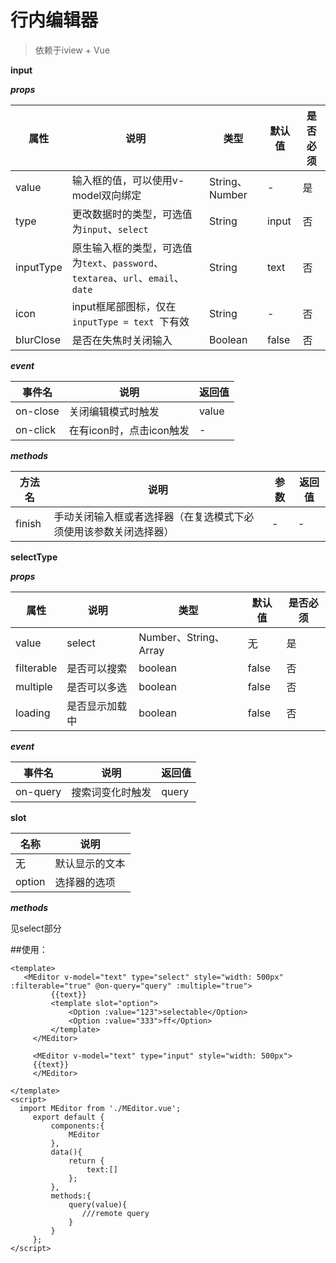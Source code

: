 # 行内编辑器
>依赖于iview + Vue

**input**

***props***

 属性| 说明 | 类型 | 默认值 | 是否必须 
 --- | -----| -----| -------| ---------
 value | 输入框的值，可以使用v-model双向绑定 | String、Number| -| 是
 type | 更改数据时的类型，可选值为`input`、`select` | String | input | 否
 inputType | 原生输入框的类型，可选值为`text`、`password`、`textarea`、`url`、`email`、`date` | String | text | 否
 icon|input框尾部图标，仅在`inputType = text `下有效|String|-|否 
 blurClose|是否在失焦时关闭输入|Boolean|false|否
 
 ***event***
 
事件名| 说明 | 返回值
---|---|---
on-close|关闭编辑模式时触发|value
on-click|在有icon时，点击icon触发|-
 
 ***methods***
 
 方法名|说明|参数|返回值
 ---|---|---|---
 finish|手动关闭输入框或者选择器（在复选模式下必须使用该参数关闭选择器）|-|-
 
 **selectType**
 
 ***props***
 
 属性| 说明 | 类型 | 默认值 | 是否必须 
  --- | -----| -----| -------| ---------
   value | select | Number、String、Array| 无| 是
  filterable | 是否可以搜索 | boolean | false | 否
  multiple | 是否可以多选 | boolean | false | 否
  loading | 是否显示加载中 | boolean | false | 否
  
   ***event***
   
   事件名| 说明 | 返回值
   --- | -----| -----
   on-query | 搜索词变化时触发 | query
   
   **slot**
   
   名称 | 说明
   ---|---
   无 | 默认显示的文本
   option | 选择器的选项
     
  ***methods***
  
  见select部分
     
   ##使用：
   ```
<template>
      <MEditor v-model="text" type="select" style="width: 500px" :filterable="true" @on-query="query" :multiple="true">
            {{text}}
            <template slot="option">
                <Option :value="123">selectable</Option>
                <Option :value="333">ff</Option>
            </template>
        </MEditor>
        
        <MEditor v-model="text" type="input" style="width: 500px">
        {{text}}
        </MEditor>
        
</template>
<script>
     import MEditor from './MEditor.vue';
        export default {
            components:{
                MEditor
            },
            data(){
                return {
                    text:[]
                };
            },
            methods:{
                query(value){
                   ///remote query
                }
            }
        };
</script>
```
   